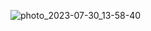 
![photo_2023-07-30_13-58-40](https://github.com/Khuako/movie_app/assets/112856450/2d5b6e4c-8d85-42cc-98af-02361a5798bf)
